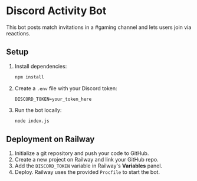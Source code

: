 # Discord Activity Bot

This bot posts match invitations in a #gaming channel and lets users join via reactions.

## Setup

1. Install dependencies:
   ```bash
   npm install
   ```
2. Create a `.env` file with your Discord token:
   ```env
   DISCORD_TOKEN=your_token_here
   ```
3. Run the bot locally:
   ```bash
   node index.js
   ```

## Deployment on Railway

1. Initialize a git repository and push your code to GitHub.
2. Create a new project on Railway and link your GitHub repo.
3. Add the `DISCORD_TOKEN` variable in Railway's **Variables** panel.
4. Deploy. Railway uses the provided `Procfile` to start the bot.
